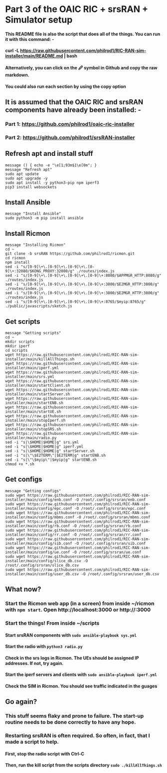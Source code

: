 # Part 3 of the OAIC RIC + srsRAN + Simulator setup
#### This README file is also the script that does all of the things.  You can run it with this command: -
#### curl -L https://raw.githubusercontent.com/philrod1/RIC-RAN-sim-installer/main/README.md | bash
#### Alternatively, you can click on the 🖉 symbol in Github and copy the raw markdown.
#### You could also run each section by using the copy option

## It is assumed that the OAIC RIC and srsRAN components have already been installed: -
### Part 1: https://github.com/philrod1/oaic-ric-installer
### Part 2: https://github.com/philrod1/srsRAN-installer

## Refresh apt and install stuff

    message () { echo -e "\e[1;93m$1\e[0m"; }
    message "Refresh apt"
    sudo apt update
    sudo apt upgrade -y
    sudo apt install -y python3-pip npm iperf3
    pip3 install websockets


## Install Ansible

    message "Install Ansible"
    sudo python3 -m pip install ansible


## Install Ricmon

    message "Installing Ricmon"
    cd ~
    git clone -b srsRAN https://github.com/philrod1/ricmon.git
    cd ricmon
    npm install
    sed -i "s/[0-9]\+\.[0-9]\+\.[0-9]\+\.[0-9]\+:32080/$KONG_PROXY:32080/g" ./routes/index.js
    sed -i "s/[0-9]\+\.[0-9]\+\.[0-9]\+\.[0-9]\+:8080/$APPMGR_HTTP:8080/g" ./routes/index.js
    sed -i "s/[0-9]\+\.[0-9]\+\.[0-9]\+\.[0-9]\+:3800/$E2MGR_HTTP:3800/g" ./routes/index.js
    sed -i "s/[0-9]\+\.[0-9]\+\.[0-9]\+\.[0-9]\+:3800/$E2MGR_HTTP:3800/g" ./routes/index.js
    sed -i "s/[0-9]\+\.[0-9]\+\.[0-9]\+\.[0-9]\+:8765/$myip:8765/g" ./public/javascripts/sketch.js


## Get scripts

    message "Getting scripts"
    cd ~
    mkdir scripts
    mkdir iperf
    cd scripts
    wget https://raw.githubusercontent.com/philrod1/RIC-RAN-sim-installer/main/killAllThings.sh
    wget https://raw.githubusercontent.com/philrod1/RIC-RAN-sim-installer/main/iperf.yml
    wget https://raw.githubusercontent.com/philrod1/RIC-RAN-sim-installer/main/srs.yml
    wget https://raw.githubusercontent.com/philrod1/RIC-RAN-sim-installer/main/startClient.sh
    wget https://raw.githubusercontent.com/philrod1/RIC-RAN-sim-installer/main/startServer.sh
    wget https://raw.githubusercontent.com/philrod1/RIC-RAN-sim-installer/main/startENB.sh
    wget https://raw.githubusercontent.com/philrod1/RIC-RAN-sim-installer/main/startUE.sh
    wget https://raw.githubusercontent.com/philrod1/RIC-RAN-sim-installer/main/stopIperf.sh
    wget https://raw.githubusercontent.com/philrod1/RIC-RAN-sim-installer/main/stopSRS.sh
    wget https://raw.githubusercontent.com/philrod1/RIC-RAN-sim-installer/main/radio.py
    sed -i "s|\$HOME|$HOME|g" srs.yml
    sed -i "s|\$HOME|$HOME|g" iperf.yml
    sed -i "s|\$HOME|$HOME|g" startServer.sh
    sed -i "s|\"\$E2TERM\"|$E2TERM|g" startENB.sh
    sed -i "s|\"\$myip\"|$myip|g" startENB.sh
    chmod +x *.sh


## Get configs

    message "Getting configs"
    sudo wget https://raw.githubusercontent.com/philrod1/RIC-RAN-sim-installer/main/config/enb.conf -O /root/.config/srsran/enb.conf
    sudo wget https://raw.githubusercontent.com/philrod1/RIC-RAN-sim-installer/main/config/epc.conf -O /root/.config/srsran/epc.conf
    sudo wget https://raw.githubusercontent.com/philrod1/RIC-RAN-sim-installer/main/config/mbms.conf -O /root/.config/srsran/mbms.conf
    sudo wget https://raw.githubusercontent.com/philrod1/RIC-RAN-sim-installer/main/config/rb.conf -O /root/.config/srsran/rb.conf
    sudo wget https://raw.githubusercontent.com/philrod1/RIC-RAN-sim-installer/main/config/rr.conf -O /root/.config/srsran/rr.conf
    sudo wget https://raw.githubusercontent.com/philrod1/RIC-RAN-sim-installer/main/config/sib.conf -O /root/.config/srsran/sib.conf
    sudo wget https://raw.githubusercontent.com/philrod1/RIC-RAN-sim-installer/main/config/ue.conf -O /root/.config/srsran/ue.conf
    sudo wget https://raw.githubusercontent.com/philrod1/RIC-RAN-sim-installer/main/config/slice_db.csv -O /root/.config/srsran/slice_db.csv
    sudo wget https://raw.githubusercontent.com/philrod1/RIC-RAN-sim-installer/main/config/user_db.csv -O /root/.config/srsran/user_db.csv


## What now?
### Start the Ricmon web app (in a screen) from inside ~/ricmon with ``npm start``.  Open http://localhost:3000 or http://<ip-address>:3000
### Start the things!  From inside ~/scripts
#### Start srsRAN components with ``sudo ansible-playbook sys.yml``
#### Start the radio with ``python3 radio.py``
#### Check in the srs logs in Ricmon.  The UEs should be assigned IP addresses.  If not, try again.
#### Start the iperf servers and clients with ``sudo ansible-playbook iperf.yml``
#### Check the SIM in Ricmon.  You should see traffic indicated in the guages

## Go again?
### This stuff seems flaky and prone to failure.  The start-up routine needs to be done correctly to have any hope.
### Restarting srsRAN is often required.  So often, in fact, that I made a script to help.
#### First, stop the radio script with Ctrl-C
#### Then, run the kill script from the scripts directory ``sudo ./killAllThings.sh``
